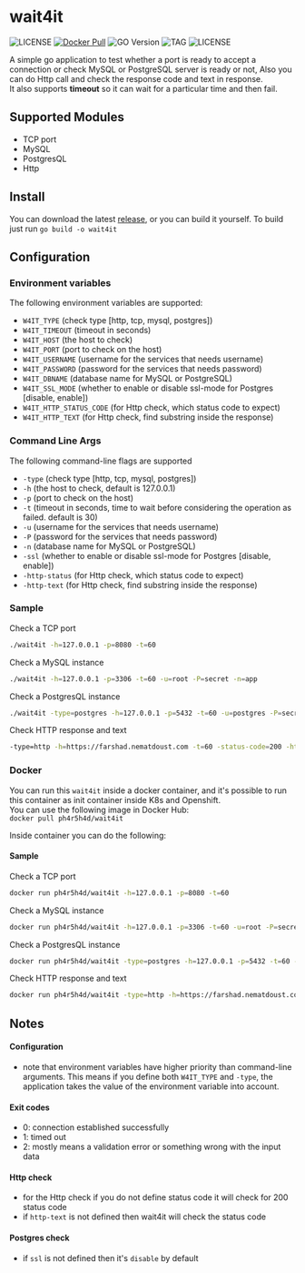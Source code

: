 # wait4it
 
![LICENSE](https://img.shields.io/github/workflow/status/ph4r5h4d/wait4it/Wait4it&#32;CI?style=for-the-badge) [![Docker Pull](https://img.shields.io/docker/pulls/ph4r5h4d/wait4it?style=for-the-badge)](https://hub.docker.com/r/ph4r5h4d/wait4it)  ![GO Version](https://img.shields.io/github/go-mod/go-version/ph4r5h4d/wait4it?style=for-the-badge) ![TAG](https://img.shields.io/github/v/tag/ph4r5h4d/wait4it?style=for-the-badge) ![LICENSE](https://img.shields.io/github/license/ph4r5h4d/wait4it?style=for-the-badge)
  
A simple go application to test whether a port is ready to accept a connection or check 
MySQL or PostgreSQL server is ready or not, Also you can do Http call and check the response code and text in response.  
It also supports **timeout** so it can wait for a particular time and then fail.

## Supported Modules
* TCP port
* MySQL
* PostgresQL
* Http

## Install
You can download the latest [release](https://github.com/ph4r5h4d/wait4it/releases), or you can build it yourself.
To build just run `go build -o wait4it`

## Configuration
### Environment variables
The following environment variables are supported:

* `W4IT_TYPE` (check type [http, tcp, mysql, postgres])
* `W4IT_TIMEOUT` (timeout in seconds)
* `W4IT_HOST` (the host to check)
* `W4IT_PORT` (port to check on the host)
* `W4IT_USERNAME` (username for the services that needs username)
* `W4IT_PASSWORD` (password for the services that needs password)
* `W4IT_DBNAME` (database name for MySQL or PostgreSQL)
* `W4IT_SSL_MODE` (whether to enable or disable ssl-mode for Postgres [disable, enable])
* `W4IT_HTTP_STATUS_CODE` (for Http check, which status code to expect)
* `W4IT_HTTP_TEXT` (for Http check, find substring inside the response)

### Command Line Args
The following command-line flags are supported

* `-type` (check type [http, tcp, mysql, postgres])
* `-h` (the host to check, default is 127.0.0.1)
* `-p` (port to check on the host) 
* `-t` (timeout in seconds, time to wait before considering the operation as failed. default is 30)
* `-u` (username for the services that needs username)
* `-P` (password for the services that needs password)
* `-n` (database name for MySQL or PostgreSQL)  
* `-ssl` (whether to enable or disable ssl-mode for Postgres [disable, enable])  
* `-http-status` (for Http check, which status code to expect)  
* `-http-text` (for Http check, find substring inside the response)  

### Sample
Check a TCP port  
```bash
./wait4it -h=127.0.0.1 -p=8080 -t=60
``` 

Check a MySQL instance
```bash
./wait4it -h=127.0.0.1 -p=3306 -t=60 -u=root -P=secret -n=app 
```
Check a PostgresQL instance
```bash
./wait4it -type=postgres -h=127.0.0.1 -p=5432 -t=60 -u=postgres -P=secret -ssl=disable
```

Check HTTP response and text
```bash
-type=http -h=https://farshad.nematdoust.com -t=60 -status-code=200 -http-text="Software Engineer" 
```

### Docker
You can run this `wait4it` inside a docker container, and it's possible to run this container as init container inside
K8s and Openshift.  
You can use the following image in Docker Hub:  
`docker pull ph4r5h4d/wait4it`

Inside container you can do the following:  

#### Sample
Check a TCP port  
```bash
docker run ph4r5h4d/wait4it -h=127.0.0.1 -p=8080 -t=60
``` 

Check a MySQL instance
```bash
docker run ph4r5h4d/wait4it -h=127.0.0.1 -p=3306 -t=60 -u=root -P=secret -n=app 
```

Check a PostgresQL instance
```bash
docker run ph4r5h4d/wait4it -type=postgres -h=127.0.0.1 -p=5432 -t=60 -u=postgres -P=secret -ssl=disable
```

Check HTTP response and text
```bash
docker run ph4r5h4d/wait4it -type=http -h=https://farshad.nematdoust.com -t=60 -status-code=200 -http-text="Software Engineer" 
```

## Notes
#### Configuration
* note that environment variables have higher priority than command-line arguments. 
This means if you define both `W4IT_TYPE` and `-type`, the application takes the value of the environment variable into account.

#### Exit codes
* 0: connection established successfully
* 1: timed out
* 2: mostly means a validation error or something wrong with the input data

#### Http check
* for the Http check if you do not define status code it will check for 200 status code
* if `http-text` is not defined then wait4it will check the status code

#### Postgres check
* if `ssl` is not defined then it's `disable` by default